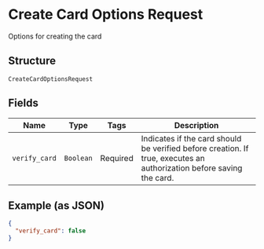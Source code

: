 
# Create Card Options Request

Options for creating the card

## Structure

`CreateCardOptionsRequest`

## Fields

| Name | Type | Tags | Description |
|  --- | --- | --- | --- |
| `verify_card` | `Boolean` | Required | Indicates if the card should be verified before creation. If true, executes an authorization before saving the card. |

## Example (as JSON)

```json
{
  "verify_card": false
}
```


